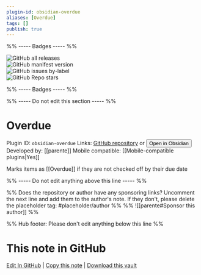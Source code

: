 ```yaml
---
plugin-id: obsidian-overdue
aliases: [Overdue]
tags: []
publish: true
---
```


%% ----- Badges ----- %%

![GitHub all releases](https://img.shields.io/github/downloads/parente/obsidian-overdue/total?color=573E7A&logo=github&style=for-the-badge)  
![GitHub manifest version](https://img.shields.io/github/manifest-json/v/parente/obsidian-overdue?color=573E7A&logo=github&style=for-the-badge)  
![GitHub issues by-label](https://img.shields.io/github/issues/parente/obsidian-overdue/help%20wanted?color=573E7A&logo=github&style=for-the-badge)  
![GitHub Repo stars](https://img.shields.io/github/stars/parente/obsidian-overdue?color=573E7A&logo=github&style=for-the-badge)

%% ----- Badges ----- %%

%% ----- Do not edit this section ----- %%

# Overdue

Plugin ID: `obsidian-overdue`
Links: [GitHub repository](https://github.com/parente/obsidian-overdue) or [<button id=HH>Open in Obsidian</button>](obsidian://show-plugin?id=obsidian-overdue)
Developed by: [[parente]]
Mobile compatible: [[Mobile-compatible plugins|Yes]]

Marks items as \[\[Overdue]] if they are not checked off by their due date

%% ----- Do not edit anything above this line ----- %%

%% Does the repository or author have any sponsoring links? Uncomment the next line and add them to the author's note. If they don't, please delete the placeholder tag: #placeholder/author %%
%% ![[parente#Sponsor this author]] %%

%% Hub footer: Please don't edit anything below this line %%

# This note in GitHub

<span class="git-footer">[Edit In GitHub](https://github.dev/obsidian-community/obsidian-hub/blob/main/02%20-%20Community%20Expansions/02.05%20All%20Community%20Expansions/Plugins/obsidian-overdue.md "git-hub-edit-note") | [Copy this note](https://raw.githubusercontent.com/obsidian-community/obsidian-hub/main/02%20-%20Community%20Expansions/02.05%20All%20Community%20Expansions/Plugins/obsidian-overdue.md "git-hub-copy-note") | [Download this vault](https://github.com/obsidian-community/obsidian-hub/archive/refs/heads/main.zip "git-hub-download-vault") </span>
